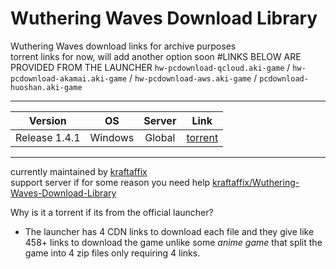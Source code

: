 # Wuthering Waves Download Library
Wuthering Waves download links for archive purposes \
torrent links for now, will add another option soon
#LINKS BELOW ARE PROVIDED FROM THE LAUNCHER 
`hw-pcdownload-qcloud.aki-game`‎ / `hw-pcdownload-akamai.aki-game` /
`hw-pcdownload-aws.aki-game` / 
`pcdownload-huoshan.aki-game`
___
| Version | OS | Server | Link |
|:-------:|:--:|:------:|:----:|
| Release 1.4.1 | Windows | Global | [torrent](https://github.com/KraftAffix/Wuthering-Waves-Download-Library/raw/refs/heads/main/Wuthering%20Waves%20Game.torrent) |
___
currently maintained by [kraftaffix](https://github.com/KraftAffix) \
support server if for some reason you need help [kraftaffix/Wuthering-Waves-Download-Library](https://discord.gg/f3fTWdDmh5)

Why is it a torrent if its from the official launcher?
- The launcher has 4 CDN links to download each file and they give like 458+ links to download the game unlike some _anime game_ that split the game into 4 zip files only requiring 4 links.